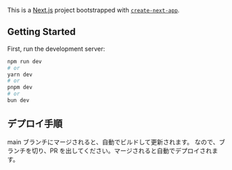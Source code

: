 This is a [Next.js](https://nextjs.org/) project bootstrapped with [`create-next-app`](https://github.com/vercel/next.js/tree/canary/packages/create-next-app).

## Getting Started

First, run the development server:

```bash
npm run dev
# or
yarn dev
# or
pnpm dev
# or
bun dev
```

## デプロイ手順

main ブランチにマージされると、自動でビルドして更新されます。
なので、ブランチを切り、PR を出してください。マージされると自動でデプロイされます。
